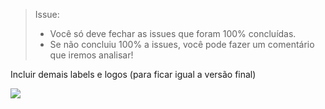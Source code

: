 > Issue:
>
> - Você só deve fechar as issues que foram 100% concluídas.
> - Se não concluiu 100% a issues, você pode fazer um comentário que iremos analisar!

Incluir demais labels e logos (para ficar igual a versão final)

![](https://insper.github.io/ComputacaoEmbarcada/navigation/Labs/Lab_RTOS_LCD_LVGL/imgs/lab.svg)
